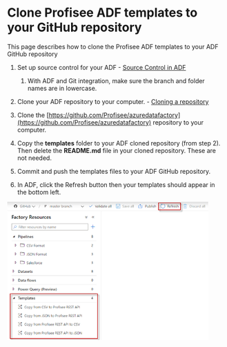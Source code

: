 # Clone Profisee ADF templates to your GitHub repository

This page describes how to clone the Profisee ADF templates to your ADF
GitHub repository

1.  Set up source control for your ADF - [Source Control in ADF](https://docs.microsoft.com/en-us/azure/data-factory/source-control)
	1.	With ADF and Git integration, make sure the branch and folder names are in lowercase.
	
2.  Clone your ADF repository to your computer. - [Cloning a repository](https://docs.github.com/en/github/creating-cloning-and-archiving-repositories/cloning-a-repository)

3.  Clone the
    [https://github.com/Profisee/azuredatafactory](https://github.com/Profisee/azuredatafactory)
    repository to your computer.

4.	Copy the **templates** folder to your ADF cloned repository (from step 2).  Then delete the **README.md** file in your cloned repository.  These are not needed.

5.  Commit and push the templates files to your ADF GitHub repository.

6.  In ADF, click the Refresh button then your templates should appear
    in the bottom left.

   <img src="../media/templates/image1.png" style="width:4.852in;height:3.32124in" />
